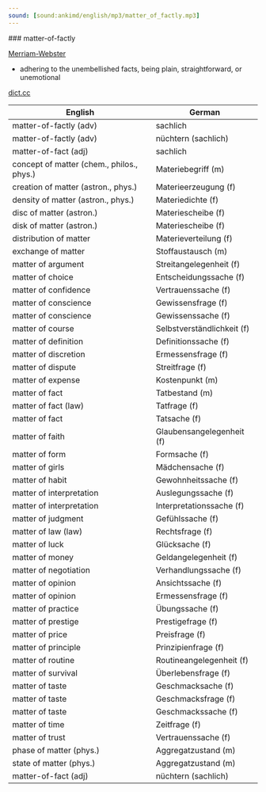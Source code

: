 ```yaml
---
sound: [sound:ankimd/english/mp3/matter_of_factly.mp3]
---
```


\### matter-of-factly

[Merriam-Webster](https://www.merriam-webster.com/dictionary/matter-of-factly)

- adhering to the unembellished facts, being plain, straightforward, or unemotional

[dict.cc](https://www.dict.cc/matter-of-factly)

| English        | German       |
| -------------- | ------------ |
| matter-of-factly (adv) | sachlich |
| matter-of-factly (adv) | nüchtern (sachlich) |
| matter-of-fact (adj) | sachlich |
| concept of matter (chem., philos., phys.) | Materiebegriff (m) |
| creation of matter (astron., phys.) | Materieerzeugung (f) |
| density of matter (astron., phys.) | Materiedichte (f) |
| disc of matter (astron.) | Materiescheibe (f) |
| disk of matter (astron.) | Materiescheibe (f) |
| distribution of matter | Materieverteilung (f) |
| exchange of matter | Stoffaustausch (m) |
| matter of argument | Streitangelegenheit (f) |
| matter of choice | Entscheidungssache (f) |
| matter of confidence | Vertrauenssache (f) |
| matter of conscience | Gewissensfrage (f) |
| matter of conscience | Gewissenssache (f) |
| matter of course | Selbstverständlichkeit (f) |
| matter of definition | Definitionssache (f) |
| matter of discretion | Ermessensfrage (f) |
| matter of dispute | Streitfrage (f) |
| matter of expense | Kostenpunkt (m) |
| matter of fact | Tatbestand (m) |
| matter of fact (law) | Tatfrage (f) |
| matter of fact | Tatsache (f) |
| matter of faith | Glaubensangelegenheit (f) |
| matter of form | Formsache (f) |
| matter of girls | Mädchensache (f) |
| matter of habit | Gewohnheitssache (f) |
| matter of interpretation | Auslegungssache (f) |
| matter of interpretation | Interpretationssache (f) |
| matter of judgment | Gefühlssache (f) |
| matter of law (law) | Rechtsfrage (f) |
| matter of luck | Glücksache (f) |
| matter of money | Geldangelegenheit (f) |
| matter of negotiation | Verhandlungssache (f) |
| matter of opinion | Ansichtssache (f) |
| matter of opinion | Ermessensfrage (f) |
| matter of practice | Übungssache (f) |
| matter of prestige | Prestigefrage (f) |
| matter of price | Preisfrage (f) |
| matter of principle | Prinzipienfrage (f) |
| matter of routine | Routineangelegenheit (f) |
| matter of survival | Überlebensfrage (f) |
| matter of taste | Geschmacksache (f) |
| matter of taste | Geschmacksfrage (f) |
| matter of taste | Geschmackssache (f) |
| matter of time | Zeitfrage (f) |
| matter of trust | Vertrauenssache (f) |
| phase of matter (phys.) | Aggregatzustand (m) |
| state of matter (phys.) | Aggregatzustand (m) |
| matter-of-fact (adj) | nüchtern (sachlich) |
